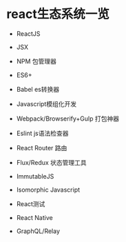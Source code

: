 # react生态系统一览

- ReactJS

- JSX

- NPM 包管理器

- ES6+

- Babel es转换器

- Javascript模组化开发

- Webpack/Browserify+Gulp 打包神器

- Eslint js语法检查器

- React Router 路由

- Flux/Redux 状态管理工具

- ImmutableJS

- Isomorphic Javascript

- React测试

- React Native

- GraphQL/Relay

  